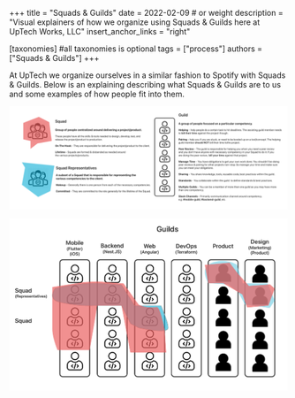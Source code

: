 +++
title = "Squads & Guilds"
date = 2022-02-09 # or weight 
description = "Visual explainers of how we organize using Squads & Guilds here at UpTech Works, LLC"
insert_anchor_links = "right"

[taxonomies] #all taxonomies is optional
tags = ["process"]
authors = ["Squads & Guilds"]
+++

At UpTech we organize ourselves in a similar fashion to Spotify with Squads & Guilds. Below is an explaining describing what Squads & Guilds are to us and some examples of how people fit into them.

[![Visual explaining what Squads & Guilds are at UpTech Works, LLC](uptech-squads-explainer.png)](uptech-squads-explainer.png)

[![Visual example of Squads & Guilds at UpTech Works, LLC](uptech-squads-example.png)](uptech-squads-example.png)
